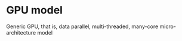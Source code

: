 # GPU model

Generic GPU, that is, data parallel, multi-threaded, many-core micro-architecture model
